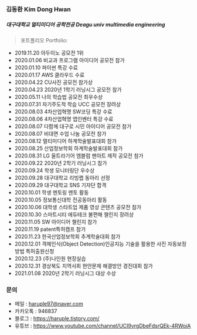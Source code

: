 ### 김동환 Kim Dong Hwan
##### 대구대학교 멀티미디어 공학전공 Deagu univ multimedia engineering


> 포트폴리오 Portfolio:
  - 2019.11.20 아두이노 공모전 1위
  - 2020.01.06 비교과 프로그램 아이디어 공모전 참가
  - 2020.01.10 파이썬 특강 수료
  - 2020.01.17 AWS 클라우드 수료
  - 2020.04.22 CU사진 공모전 참가상
  - 2020.04.23 2020년 1학기 러닝시그 공모전 참가
  - 2020.05.11 나의 학습법 공모전 최우수상
  - 2020.07.31 자기주도적 학습 UCC 공모전 장려상
  - 2020.08.03 4차산업혁명 SW코딩 특강 수료
  - 2020.08.06 4차산업혁명 앱인벤터 특강 수료
  - 2020.08.07 다함께 대구로 시민 아이디어 공모전 참가
  - 2020.08.07 비대면 수업 나눔 공모전 참가
  - 2020.08.12 멀티미디어 하계학술발표대회 참가
  - 2020.08.25 산업정보학회 하계학술발표대회 참가
  - 2020.08.31 LG 울트라기어 엠블럼 팬아트 제작 공모전 참가
  - 2020.09.22 2020년 2학기 러닝시그 참가
  - 2020.09.24 학생 모니터링단 우수상
  - 2020.09.28 대구대학교 리빙랩 동아리 선정
  - 2020.09.29 대구대학교 SNS 기자단 합격
  - 2020.10.01 학생 멘토링 멘토 활동
  - 2020.10.05 정보통신대학 전공동아리 활동
  - 2020.10.06 대학생 스타트업 제품 영상 콘텐츠 공모전 참가
  - 2020.10.30 스마트시티 에듀테크 불편해 챌린지 장려상
  - 2020.11.05 SW 아이디어 챌린지 참가
  - 2020.11.19 patent특허캠프 참가
  - 2020.11.23 한국산업정보학회 추계학술대회 참가
  - 2020.12.01 객체인식(Object Detection)인공지능 기술을 활용한 사진 자동보정 방법 특허출원신청
  - 2020.12.23 (주)나인원 현장실습
  - 2020.12.31 경상북도 지역사회 현안문제 해결방안 경진대회 참가
  - 2021.01.08 2020년 2학기 러닝시그 대상 수상


### 문의

  - 메일 : haruple97@naver.com
  - 카카오톡 : 946837
  - 블로그 : https://haruple.tistory.com/
  - 유튜브 : https://www.youtube.com/channel/UCI9vrgDbeFdsrQEk-4RWoiA



[//]: # (These are reference links used in the body of this note and get stripped out when the markdown processor does its job. There is no need to format nicely because it shouldn't be seen. Thanks SO - http://stackoverflow.com/questions/4823468/store-comments-in-markdown-syntax)


